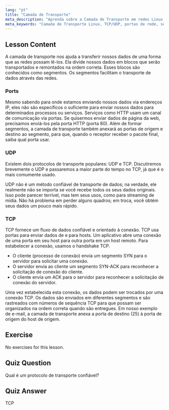 ```yaml
---
lang: "pt"
title: "Camada de Transporte"
meta_description: "Aprenda sobre a Camada de Transporte em redes Linux, incluindo protocolos TCP/UDP, portas e segmentação de dados. Entenda como os dados são transferidos de forma confiável."
meta_keywords: "Camada de Transporte Linux, TCP/UDP, portas de rede, segmentação de dados, redes Linux, tutorial para iniciantes, protocolos de rede"
---
```


## Lesson Content

A camada de transporte nos ajuda a transferir nossos dados de uma forma que as redes possam lê-los. Ela divide nossos dados em blocos que serão transportados e remontados na ordem correta. Esses blocos são conhecidos como segmentos. Os segmentos facilitam o transporte de dados através das redes.

### Ports

Mesmo sabendo para onde estamos enviando nossos dados via endereços IP, eles não são específicos o suficiente para enviar nossos dados para determinados processos ou serviços. Serviços como HTTP usam um canal de comunicação via portas. Se quisermos enviar dados de página da web, precisamos enviá-los pela porta HTTP (porta 80). Além de formar segmentos, a camada de transporte também anexará as portas de origem e destino ao segmento, para que, quando o receptor receber o pacote final, saiba qual porta usar.

### UDP

Existem dois protocolos de transporte populares: UDP e TCP. Discutiremos brevemente o UDP e passaremos a maior parte do tempo no TCP, já que é o mais comumente usado.

UDP não é um método confiável de transporte de dados; na verdade, ele realmente não se importa se você recebe todos os seus dados originais. Isso pode parecer terrível, mas tem seus usos, como para streaming de mídia. Não há problema em perder alguns quadros; em troca, você obtém seus dados um pouco mais rápido.

### TCP

TCP fornece um fluxo de dados confiável e orientado à conexão. TCP usa portas para enviar dados de e para hosts. Um aplicativo abre uma conexão de uma porta em seu host para outra porta em um host remoto. Para estabelecer a conexão, usamos o handshake TCP.

- O cliente (processo de conexão) envia um segmento SYN para o servidor para solicitar uma conexão.
- O servidor envia ao cliente um segmento SYN-ACK para reconhecer a solicitação de conexão do cliente.
- O cliente envia um ACK para o servidor para reconhecer a solicitação de conexão do servidor.

Uma vez estabelecida esta conexão, os dados podem ser trocados por uma conexão TCP. Os dados são enviados em diferentes segmentos e são rastreados com números de sequência TCP para que possam ser organizados na ordem correta quando são entregues. Em nosso exemplo de e-mail, a camada de transporte anexa a porta de destino (25) à porta de origem do host de origem.

## Exercise

No exercises for this lesson.

## Quiz Question

Qual é um protocolo de transporte confiável?

## Quiz Answer

TCP
